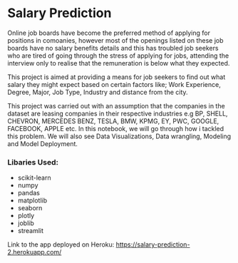 # Salary Prediction

Online job boards have become the preferred method of applying for positions in comoanies, however most of the openings listed on these job boards have no salary benefits details and this has troubled job seekers who are tired of going through the stress of applying for jobs, attending the interview only to realise that the remuneration is below what they expected.

This project is aimed at providing a means for job seekers to find out what salary they might expect based on certain factors like; Work Experience, Degree, Major, Job Type, Industry and distance from the city.

This project was carried out with an assumption that the companies in the dataset are leasing companies in their respective industries e.g BP, SHELL, CHEVRON, MERCEDES BENZ, TESLA, BMW, KPMG, EY, PWC, GOOGLE, FACEBOOK, APPLE etc. In this notebook, we will go through how i tackled this problem. We will also see Data Visualizations, Data wrangling, Modeling and Model Deployment.


### Libaries Used:
  * scikit-learn
  * numpy
  * pandas
  * matplotlib
  * seaborn
  * plotly
  * joblib
  * streamlit

Link to the app deployed on Heroku: https://salary-prediction-2.herokuapp.com/
